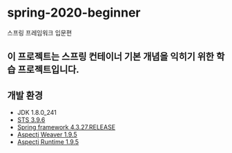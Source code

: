 # spring-2020-beginner

스프링 프레임워크 입문편

## 이 프로젝트는 스프링 컨테이너 기본 개념을 익히기 위한 학습 프로젝트입니다.

## 개발 환경

- JDK 1.8.0_241
- [STS 3.9.6](https://dist.springsource.com/release/STS/index.html)
- [Spring framework 4.3.27.RELEASE](https://mvnrepository.com/artifact/org.springframework/spring-context/4.3.27.RELEASE)
- [Aspectj Weaver 1.9.5](https://mvnrepository.com/artifact/org.aspectj/aspectjweaver/1.9.5)
- [Aspectj Runtime 1.9.5](https://mvnrepository.com/artifact/org.aspectj/aspectjrt/1.9.5)
